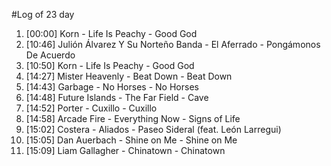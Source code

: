 #Log of 23 day

1. [00:00] Korn - Life Is Peachy - Good God
1. [10:46] Julión Álvarez Y Su Norteño Banda - El Aferrado - Pongámonos De Acuerdo
1. [10:50] Korn - Life Is Peachy - Good God
1. [14:27] Mister Heavenly - Beat Down - Beat Down
1. [14:43] Garbage - No Horses - No Horses
1. [14:48] Future Islands - The Far Field - Cave
1. [14:52] Porter - Cuxillo - Cuxillo
1. [14:58] Arcade Fire - Everything Now - Signs of Life
1. [15:02] Costera - Aliados - Paseo Sideral (feat. León Larregui)
1. [15:05] Dan Auerbach - Shine on Me - Shine on Me
1. [15:09] Liam Gallagher - Chinatown - Chinatown
